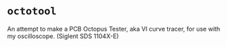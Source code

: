 # `octotool`

An attempt to make a PCB Octopus Tester, aka VI curve tracer, for use with my oscilloscope. (Siglent SDS 1104X-E)
